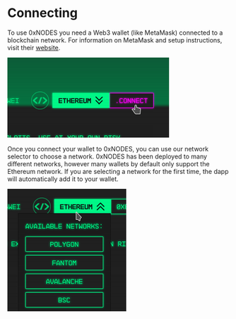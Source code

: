 # Connecting

To use 0xNODES you need a Web3 wallet (like MetaMask) connected to a blockchain network. For information on MetaMask and setup instructions, visit their [website](https://metamask.io).

![Connect your Web3 wallet to the dapp. Your wallet will ask you to confirm the connection.](<../.gitbook/assets/image (1).png>)

Once you connect your wallet to 0xNODES, you can use our network selector to choose a network. 0xNODES has been deployed to many different networks, however many wallets by default only support the Ethereum network. If you are selecting a network for the first time, the dapp will automatically add it to your wallet.

![Selecting a network](../.gitbook/assets/image.png)
